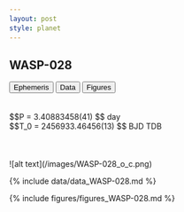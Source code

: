 ```yaml
---
layout: post
style: planet
---
```

<script src="../js/planets.js"></script>

## WASP-028

<!-- Tab links -->
<div class="tab">
<button class="tablinks" onclick="openCity(event, 'Ephemeris')">Ephemeris</button>
<button class="tablinks" onclick="openCity(event, 'Data')">Data</button>
<button class="tablinks" onclick="openCity(event, 'Figures')">Figures</button>
</div>

<!-- Tab content -->
<div id="Ephemeris" class="tabcontent" markdown="1">
<br/><br/>
$$P = 3.40883458(41) $$ day <br/>
$$T_0 = 2456933.46456(13) $$ BJD TDB
<br/><br/>
<br/><br/>
![alt text](/images/WASP-028_o_c.png)
</div>


<div id="Data" class="tabcontent" markdown="1">

{% include data/data_WASP-028.md %}

</div>

<div id="Figures" class="tabcontent" markdown="1">
{% include figures/figures_WASP-028.md %}
</div>


<script src="../js/tabs.js"></script>


